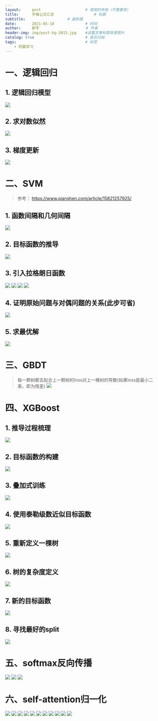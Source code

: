 ```yaml
---
layout:     post                    # 使用的布局（不需要改）
title:      手推公式汇总  			    # 标题 
subtitle:     				# 副标题
date:       2021-05-10              # 时间
author:     新宇                     # 作者
header-img: img/post-bg-2015.jpg    #这篇文章标题背景图片
catalog: true                       # 是否归档
tags:                               # 标签
    - 机器学习
---
```

# 一、逻辑回归
## 1. 逻辑回归模型
![](https://tva1.sinaimg.cn/large/008i3skNly1gqtmb05aeqj30ie049dg3.jpg)
## 2. 求对数似然
![](https://tva1.sinaimg.cn/large/008i3skNly1gqtmbltyrtj30lw0cnq4y.jpg)
## 3. 梯度更新
![](https://tva1.sinaimg.cn/large/008i3skNly1gqtmi2mqxwj31240a443t.jpg)

# 二、SVM
> 参考： https://www.pianshen.com/article/15821257925/
 
## 1. 函数间隔和几何间隔
![](https://tva1.sinaimg.cn/large/008i3skNly1gqtndrmkkhj312y0rwk2y.jpg)
## 2. 目标函数的推导
![](https://tva1.sinaimg.cn/large/008i3skNly1gqtnedkq6pj313o0p6wnr.jpg)
## 3. 引入拉格朗日函数
![](https://tva1.sinaimg.cn/large/008i3skNly1gqtnhy8mv5j30mg0ammzf.jpg)
![](https://tva1.sinaimg.cn/large/008i3skNly1gqtnj4njdnj30lh02v74v.jpg)
![](https://tva1.sinaimg.cn/large/008i3skNly1gqtnlr4mf0j30lq059t9t.jpg)
![](https://tva1.sinaimg.cn/large/008i3skNly1gqtnoxe3tbj30l104dgmf.jpg)
## 4. 证明原始问题与对偶问题的关系(此步可省)
![](https://tva1.sinaimg.cn/large/008i3skNly1gqtnr2uomaj30ly0bmtb6.jpg)
## 5. 求最优解
![](https://tva1.sinaimg.cn/large/008i3skNly1gqtnt2rifyj30xu0u0hdt.jpg)

# 三、GBDT
> 每一颗树都去拟合上一颗树的loss对上一棵树的导数(如果loss是最小二乘，即为残差)
![](https://tva1.sinaimg.cn/large/008i3skNly1grrd9csovvj30u0140mzu.jpg)

# 四、XGBoost
## 1. 推导过程梳理
![](https://tva1.sinaimg.cn/large/008i3skNly1gquxzd6qupj30q805ogov.jpg)
## 2. 目标函数的构建
![](https://tva1.sinaimg.cn/large/008i3skNly1gquxzygeavj30s30en0z1.jpg)
## 3. 叠加式训练
![](https://tva1.sinaimg.cn/large/008i3skNly1gquy0929stj30s80eo49k.jpg)
## 4. 使用泰勒级数近似目标函数
![](https://tva1.sinaimg.cn/large/008i3skNly1gquy0ixjhaj30so0es4a4.jpg)
## 5. 重新定义一棵树
![](https://tva1.sinaimg.cn/large/008i3skNly1gquy1bk0mnj30ss0evgts.jpg)
## 6. 树的复杂度定义
![](https://tva1.sinaimg.cn/large/008i3skNly1gquy1j20h5j30s60c70x8.jpg)
## 7. 新的目标函数
![](https://tva1.sinaimg.cn/large/008i3skNly1gquy1yige7j30sr0f5n8q.jpg)
## 8. 寻找最好的split
![](https://tva1.sinaimg.cn/large/008i3skNly1gquy25sbs7j30s00c3472.jpg)

# 五、softmax反向传播
![](https://tva1.sinaimg.cn/large/008i3skNly1gqw1qvrcjij30rc0cy0u7.jpg)
![](https://tva1.sinaimg.cn/large/008i3skNly1gqw1r7cvenj30rc0hntbg.jpg)
![](https://tva1.sinaimg.cn/large/008i3skNly1gqw1rjndsaj30rp0a5gna.jpg)

# 六、self-attention归一化
![](https://tva1.sinaimg.cn/large/008i3skNly1gqw1ukjbvjj30lw0d0q5m.jpg)
![](https://tva1.sinaimg.cn/large/008i3skNly1gqw1utr9bnj30lh0htn08.jpg)
![](https://tva1.sinaimg.cn/large/008i3skNly1gqw1v0hlpbj30l60lk0uu.jpg)
![](https://tva1.sinaimg.cn/large/008i3skNly1gqw1v8ipzvj30lp0c1ta0.jpg)
![](https://tva1.sinaimg.cn/large/008i3skNly1gqw1vfkyizj30l30fy75t.jpg)
![](https://tva1.sinaimg.cn/large/008i3skNly1gqw1vn8hyyj30m00f20u0.jpg)
![](https://tva1.sinaimg.cn/large/008i3skNly1gqw1vue7ozj30ld0huq58.jpg)
![](https://tva1.sinaimg.cn/large/008i3skNly1gqw1w1h25gj30lp0dataf.jpg)
![](https://tva1.sinaimg.cn/large/008i3skNly1gqw1wa5hfqj30lp0kljut.jpg)
![](https://tva1.sinaimg.cn/large/008i3skNly1gqw1whfa1jj30lt0lr0uq.jpg)
![](https://tva1.sinaimg.cn/large/008i3skNly1gqw1wq9opxj30lv0i9juv.jpg)